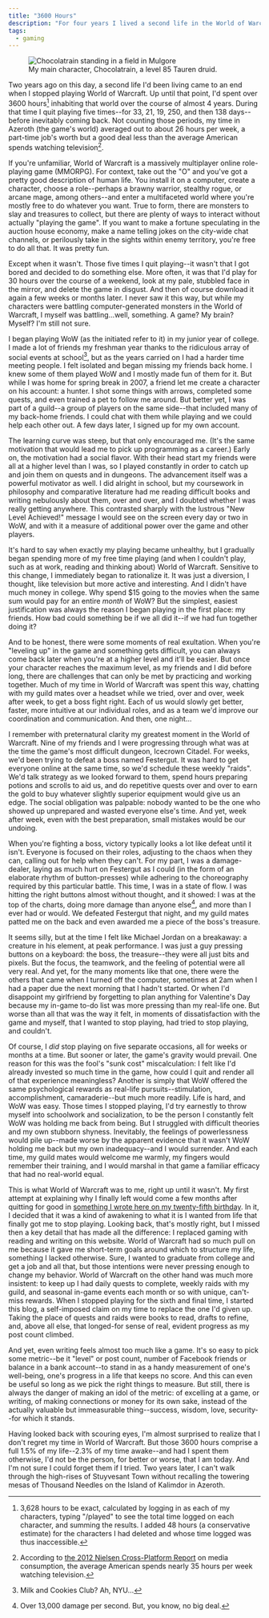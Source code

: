 ```yaml
---
title: "3600 Hours"
description: "For four years I lived a second life in the World of Warcraft. It was my solace and my burden, my pride and my shame. It was a lot of things, but probably not what you’d think."
tags:
  - gaming
---
```


<figure class="full_bleed">
<img src="http://cloud.stevegrossi.com/2013/01/chocolatrain.jpg" alt="Chocolatrain standing in a field in Mulgore" />
<figcaption>My main character, Chocolatrain, a level 85 Tauren druid.</figcaption>
</figure>

Two years ago on this day, a second life I'd been living came to an end when I stopped playing World of Warcraft. Up until that point, I'd spent over 3600 hours[^1] inhabiting that world over the course of almost 4 years. During that time I quit playing five times--for 33, 21, 19, 250, and then 138 days--before inevitably coming back. Not counting those periods, my time in Azeroth (the game's world) averaged out to about 26 hours per week, a part-time job's worth but a good deal less than the average American spends watching television[^2].

If you're unfamiliar, World of Warcraft is a massively multiplayer online role-playing game (MMORPG). For context, take out the "O" and you've got a pretty good description of human life. You install it on a computer, create a character, choose a role--perhaps a brawny warrior, stealthy rogue, or arcane mage, among others--and enter a multifaceted world where you're mostly free to do whatever you want. True to form, there are monsters to slay and treasures to collect, but there are plenty of ways to interact without actually "playing the game". If you want to make a fortune speculating in the auction house economy, make a name telling jokes on the city-wide chat channels, or perilously take in the sights within enemy territory, you're free to do all that. It was pretty fun.

Except when it wasn't. Those five times I quit playing--it wasn't that I got bored and decided to do something else. More often, it was that I'd play for 30 hours over the course of a weekend, look at my pale, stubbled face in the mirror, and delete the game in disgust. And then of course download it again a few weeks or months later. I never saw it this way, but while my characters were battling computer-generated monsters in the World of Warcraft, I myself was battling…well, something. A game? My brain? Myself? I'm still not sure.

I began playing WoW (as the initiated refer to it) in my junior year of college. I made a lot of friends my freshman year thanks to the ridiculous array of social events at school[^3], but as the years carried on I had a harder time meeting people. I felt isolated and began missing my friends back home. I knew some of them played WoW and I mostly made fun of them for it. But while I was home for spring break in 2007, a friend let me create a character on his account: a hunter. I shot some things with arrows, completed some quests, and even trained a pet to follow me around. But better yet, I was part of a guild--a group of players on the same side--that included many of my back-home friends. I could chat with them while playing and we could help each other out. A few days later, I signed up for my own account.

The learning curve was steep, but that only encouraged me. (It's the same motivation that would lead me to pick up programming as a career.) Early on, the motivation had a social flavor. With their head start my friends were all at a higher level than I was, so I played constantly in order to catch up and join them on quests and in dungeons. The advancement itself was a powerful motivator as well. I did alright in school, but my coursework in philosophy and comparative literature had me reading difficult books and writing nebulously about them, over and over, and I doubted whether I was really getting anywhere. This contrasted sharply with the lustrous "New Level Achieved!" message I would see on the screen every day or two in WoW, and with it a measure of additional power over the game and other players.

It's hard to say when exactly my playing became unhealthy, but I gradually began spending more of my free time playing (and when I couldn't play, such as at work, reading and thinking about) World of Warcraft. Sensitive to this change, I immediately began to rationalize it. It was just a diversion, I thought, like television but more active and interesting. And I didn't have much money in college. Why spend $15 going to the movies when the same sum would pay for an entire *month* of WoW? But the simplest, easiest justification was always the reason I began playing in the first place: my friends. How bad could something be if we all did it--if we had fun together doing it?

And to be honest, there were some moments of real exultation. When you're "leveling up" in the game and something gets difficult, you can always come back later when you're at a higher level and it'll be easier. But once your character reaches the maximum level, as my friends and I did before long, there are challenges that can only be met by practicing and working together. Much of my time in World of Warcraft was spent this way, chatting with my guild mates over a headset while we tried, over and over, week after week, to get a boss fight right. Each of us would slowly get better, faster, more intuitive at our individual roles, and as a team we'd improve our coordination and communication. And then, one night…

I remember with preternatural clarity my greatest moment in the World of Warcraft. Nine of my friends and I were progressing through what was at the time the game's most difficult dungeon, Icecrown Citadel. For weeks, we'd been trying to defeat a boss named Festergut. It was hard to get everyone online at the same time, so we'd schedule these weekly "raids". We'd talk strategy as we looked forward to them, spend hours preparing potions and scrolls to aid us, and do repetitive quests over and over to earn the gold to buy whatever slightly superior equipment would give us an edge. The social obligation was palpable: nobody wanted to be the one who showed up unprepared and wasted everyone else's time. And yet, week after week, even with the best preparation, small mistakes would be our undoing.

When you're fighting a boss, victory typically looks a lot like defeat until it isn't. Everyone is focused on their roles, adjusting to the chaos when they can, calling out for help when they can't. For my part, I was a damage-dealer, laying as much hurt on Festergut as I could (in the form of an elaborate rhythm of button-presses) while adhering to the choreography required by this particular battle. This time, I was in a state of flow. I was hitting the right buttons almost without thought, and it showed: I was at the top of the charts, doing more damage than anyone else[^4], and more than I ever had or would. We defeated Festergut that night, and my guild mates patted me on the back and even awarded me a piece of the boss's treasure.

It seems silly, but at the time I felt like Michael Jordan on a breakaway: a creature in his element, at peak performance. I was just a guy pressing buttons on a keyboard: the boss, the treasure--they were all just bits and pixels. But the focus, the teamwork, and the feeling of potential were all very real. And yet, for the many moments like that one, there were the others that came when I turned off the computer, sometimes at 2am when I had a paper due the next morning that I hadn't started. Or when I'd disappoint my girlfriend by forgetting to plan anything for Valentine's Day because my in-game to-do list was more pressing than my real-life one. But worse than all that was the way it felt, in moments of dissatisfaction with the game and myself, that I wanted to stop playing, had tried to stop playing, and couldn't.

Of course, I *did* stop playing on five separate occasions, all for weeks or months at a time. But sooner or later, the game's gravity would prevail. One reason for this was the fool's "sunk cost" miscalculation: I felt like I'd already invested so much time in the game, how could I quit and render all of that experience meaningless? Another is simply that WoW offered the same psychological rewards as real-life pursuits--stimulation, accomplishment, camaraderie--but much more readily. Life is hard, and WoW was easy. Those times I stopped playing, I'd try earnestly to throw myself into schoolwork and socialization, to be the person I constantly felt WoW was holding me back from being. But I struggled with difficult theories and my own stubborn shyness. Inevitably, the feelings of powerlessness would pile up--made worse by the apparent evidence that it wasn't WoW holding me back but my own inadequacy--and I would surrender. And each time, my guild mates would welcome me warmly, my fingers would remember their training, and I would marshal in that game a familiar efficacy that had no real-world equal.

This is what World of Warcraft was to me, right up until it wasn't. My first attempt at explaining why I finally left would come a few months after quitting for good in [something I wrote here on my twenty-fifth birthday](/thoughts/25). In it, I decided that it was a kind of awakening to what it is I wanted from life that finally got me to stop playing. Looking back, that's mostly right, but I missed then a key detail that has made all the difference: I replaced gaming with reading and writing on this website. World of Warcraft had so much pull on me because it gave me short-term goals around which to structure my life, something I lacked otherwise. Sure, I wanted to graduate from college and get a job and all that, but those intentions were never pressing enough to change my behavior. World of Warcraft on the other hand was much more insistent: to keep up I had daily quests to complete, weekly raids with my guild, and seasonal in-game events each month or so with unique, can't-miss rewards. When I stopped playing for the sixth and final time, I started this blog, a self-imposed claim on my time to replace the one I'd given up. Taking the place of quests and raids were books to read, drafts to refine, and, above all else, that longed-for sense of real, evident progress as my post count climbed.

And yet, even writing feels almost too much like a game. It's so easy to pick some metric--be it "level" or post count, number of Facebook friends or balance in a bank account--to stand in as a handy measurement of one's well-being, one's progress in a life that keeps no score. And this can even be useful so long as we pick the right things to measure. But still, there is always the danger of making an idol of the metric: of excelling at a game, or writing, of making connections or money for its own sake, instead of the actually valuable but immeasurable thing--success, wisdom, love, security--for which it stands.

Having looked back with scouring eyes, I'm almost surprised to realize that I don't regret my time in World of Warcraft. But those 3600 hours comprise a full 1.5% of my life--2.3% of my time awake--and had I spent them otherwise, I'd not be the person, for better or worse, that I am today. And I'm not sure I could forget them if I tried. Two years later, I can't walk through the high-rises of Stuyvesant Town without recalling the towering mesas of Thousand Needles on the Island of Kalimdor in Azeroth.

[^1]: 3,628 hours to be exact, calculated by logging in as each of my characters, typing "/played" to see the total time logged on each character, and summing the results. I added 48 hours (a conservative estimate) for the characters I had deleted and whose time logged was thus inaccessible.
[^2]: According to [the 2012 Nielsen Cross-Platform Report](http://blog.nielsen.com/nielsenwire/media_entertainment/the-cross-platform-report-how-and-where-content-is-watched/) on media consumption, the average American spends nearly 35 hours per week watching television.
[^3]: Milk and Cookies Club? Ah, NYU…
[^4]: Over 13,000 damage per second. But, you know, no big deal.